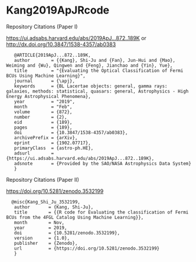 # Kang2019ApJRcode

Repository Citations (Paper I)

 https://ui.adsabs.harvard.edu/abs/2019ApJ...872..189K  or  http://dx.doi.org/10.3847/1538-4357/ab0383

       
       
       @ARTICLE{2019ApJ...872..189K, 
       author        = {{Kang}, Shi-Ju and {Fan}, Jun-Hui and {Mao}, Weiming and {Wu}, Qingwen and {Feng}, Jianchao and {Yin}, Yue},  
       title         = "{Evaluating the Optical Classification of Fermi BCUs Using Machine Learning}", 
       journal       = {\apj},
       keywords      = {BL Lacertae objects: general, gamma rays: galaxies, methods: statistical, quasars: general, Astrophysics - High Energy Astrophysical Phenomena},
       year          = "2019",
       month         = "Feb",
       volume        = {872},
       number        = {2},
       eid           = {189},
       pages         = {189},
       doi           = {10.3847/1538-4357/ab0383},
       archivePrefix = {arXiv},
       eprint        = {1902.07717},
       primaryClass  = {astro-ph.HE},
       adsurl        = {https://ui.adsabs.harvard.edu/abs/2019ApJ...872..189K},
       adsnote       = {Provided by the SAO/NASA Astrophysics Data System}
       }
       
       
Repository Citations (Paper II)

https://doi.org/10.5281/zenodo.3532199 
     
      @misc{Kang_Shi_Ju_3532199,
       author       = {Kang, Shi-Ju},
       title        = {{R code for Evaluating the classification of Fermi BCUs from the 4FGL Catalog Using Machine Learning}},
       month        = Nov,
       year         = 2019,
       doi          = {10.5281/zenodo.3532199},
       version      = {1.0},
       publisher    = {Zenodo},
       url          = {https://doi.org/10.5281/zenodo.3532199}
       }
